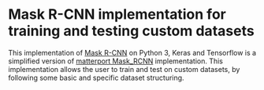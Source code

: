 # Mask R-CNN implementation for training and testing custom datasets
This implementation of [Mask R-CNN](https://arxiv.org/abs/1703.06870) on Python 3, Keras and Tensorflow is a simplified version of [matterport Mask_RCNN](https://github.com/matterport/Mask_RCNN) implementation. This implementation allows the user to train and test on custom datasets, by following some basic and specific dataset structuring.
